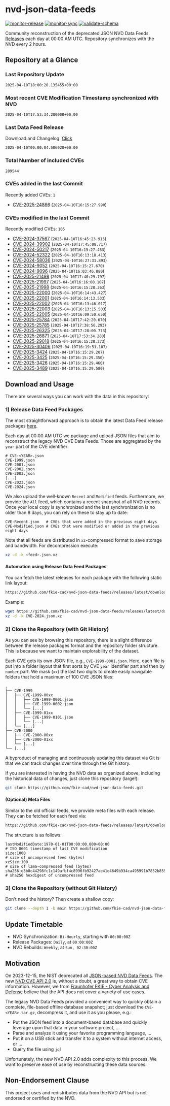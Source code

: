 # nvd-json-data-feeds

[![monitor-release](https://github.com/fkie-cad/nvd-json-data-feeds/actions/workflows/monitor_release.yml/badge.svg)](https://github.com/fkie-cad/nvd-json-data-feeds/actions/workflows/monitor_release.yml)
[![monitor-sync](https://github.com/fkie-cad/nvd-json-data-feeds/actions/workflows/monitor_sync.yml/badge.svg)](https://github.com/fkie-cad/nvd-json-data-feeds/actions/workflows/monitor_sync.yml)
[![validate-schema](https://github.com/fkie-cad/nvd-json-data-feeds/actions/workflows/validate_schema.yml/badge.svg)](https://github.com/fkie-cad/nvd-json-data-feeds/actions/workflows/validate_schema.yml)

Community reconstruction of the deprecated JSON NVD Data Feeds.
[Releases](https://github.com/fkie-cad/nvd-json-data-feeds/releases/latest) each day at 00:00 AM UTC.
Repository synchronizes with the NVD every 2 hours.

## Repository at a Glance

### Last Repository Update

```plain
2025-04-10T18:00:20.135455+00:00
```

### Most recent CVE Modification Timestamp synchronized with NVD

```plain
2025-04-10T17:53:34.280000+00:00
```

### Last Data Feed Release

Download and Changelog: [Click](https://github.com/fkie-cad/nvd-json-data-feeds/releases/latest)

```plain
2025-04-10T00:00:04.506020+00:00
```

### Total Number of included CVEs

```plain
289544
```

### CVEs added in the last Commit

Recently added CVEs: `1`

- [CVE-2025-24866](CVE-2025/CVE-2025-248xx/CVE-2025-24866.json) (`2025-04-10T16:15:27.990`)


### CVEs modified in the last Commit

Recently modified CVEs: `105`

- [CVE-2024-37567](CVE-2024/CVE-2024-375xx/CVE-2024-37567.json) (`2025-04-10T16:45:23.913`)
- [CVE-2024-39902](CVE-2024/CVE-2024-399xx/CVE-2024-39902.json) (`2025-04-10T17:45:08.717`)
- [CVE-2024-50217](CVE-2024/CVE-2024-502xx/CVE-2024-50217.json) (`2025-04-10T16:15:27.453`)
- [CVE-2024-52322](CVE-2024/CVE-2024-523xx/CVE-2024-52322.json) (`2025-04-10T16:13:18.413`)
- [CVE-2024-58036](CVE-2024/CVE-2024-580xx/CVE-2024-58036.json) (`2025-04-10T16:27:31.893`)
- [CVE-2024-9052](CVE-2024/CVE-2024-90xx/CVE-2024-9052.json) (`2025-04-10T16:15:27.670`)
- [CVE-2024-9096](CVE-2024/CVE-2024-90xx/CVE-2024-9096.json) (`2025-04-10T16:03:46.880`)
- [CVE-2025-21498](CVE-2025/CVE-2025-214xx/CVE-2025-21498.json) (`2025-04-10T17:40:29.797`)
- [CVE-2025-21997](CVE-2025/CVE-2025-219xx/CVE-2025-21997.json) (`2025-04-10T16:16:08.107`)
- [CVE-2025-21998](CVE-2025/CVE-2025-219xx/CVE-2025-21998.json) (`2025-04-10T16:15:28.363`)
- [CVE-2025-22000](CVE-2025/CVE-2025-220xx/CVE-2025-22000.json) (`2025-04-10T16:14:43.427`)
- [CVE-2025-22001](CVE-2025/CVE-2025-220xx/CVE-2025-22001.json) (`2025-04-10T16:14:13.533`)
- [CVE-2025-22002](CVE-2025/CVE-2025-220xx/CVE-2025-22002.json) (`2025-04-10T16:13:46.017`)
- [CVE-2025-22003](CVE-2025/CVE-2025-220xx/CVE-2025-22003.json) (`2025-04-10T16:13:15.503`)
- [CVE-2025-22005](CVE-2025/CVE-2025-220xx/CVE-2025-22005.json) (`2025-04-10T16:09:50.650`)
- [CVE-2025-25784](CVE-2025/CVE-2025-257xx/CVE-2025-25784.json) (`2025-04-10T17:42:20.670`)
- [CVE-2025-25785](CVE-2025/CVE-2025-257xx/CVE-2025-25785.json) (`2025-04-10T17:38:56.293`)
- [CVE-2025-26325](CVE-2025/CVE-2025-263xx/CVE-2025-26325.json) (`2025-04-10T17:28:00.773`)
- [CVE-2025-26871](CVE-2025/CVE-2025-268xx/CVE-2025-26871.json) (`2025-04-10T17:53:34.280`)
- [CVE-2025-29018](CVE-2025/CVE-2025-290xx/CVE-2025-29018.json) (`2025-04-10T16:15:28.273`)
- [CVE-2025-30406](CVE-2025/CVE-2025-304xx/CVE-2025-30406.json) (`2025-04-10T16:19:51.107`)
- [CVE-2025-3424](CVE-2025/CVE-2025-34xx/CVE-2025-3424.json) (`2025-04-10T16:15:29.207`)
- [CVE-2025-3425](CVE-2025/CVE-2025-34xx/CVE-2025-3425.json) (`2025-04-10T16:15:29.350`)
- [CVE-2025-3426](CVE-2025/CVE-2025-34xx/CVE-2025-3426.json) (`2025-04-10T16:15:29.460`)
- [CVE-2025-3489](CVE-2025/CVE-2025-34xx/CVE-2025-3489.json) (`2025-04-10T16:15:29.580`)


## Download and Usage

There are several ways you can work with the data in this repository:

### 1) Release Data Feed Packages

The most straightforward approach is to obtain the latest Data Feed release packages [here](https://github.com/fkie-cad/nvd-json-data-feeds/releases/latest).

Each day at 00:00 AM UTC we package and upload JSON files that aim to reconstruct the legacy NVD CVE Data Feeds.
Those are aggregated by the `year` part of the CVE identifier:

```
# CVE-<YEAR>.json
CVE-1999.json
CVE-2001.json
CVE-2002.json
CVE-2003.json
[...]
CVE-2023.json
CVE-2024.json
```

We also upload the well-known `Recent` and `Modified` feeds.
Furthermore, we provide the `All` feed, which contains a recent snapshot of all NVD records.
Once your local copy is synchronized and the last synchronization is no older than 8 days, you can rely on these to stay up to date:

```plain
CVE-Recent.json   # CVEs that were added in the previous eight days
CVE-Modified.json # CVEs that were modified or added in the previous eight days
```

Note that all feeds are distributed in `xz`-compressed format to save storage and bandwidth.
For decompression execute:

```sh
xz -d -k <feed>.json.xz
```

#### Automation using Release Data Feed Packages

You can fetch the latest releases for each package with the following static link layout:

```sh
https://github.com/fkie-cad/nvd-json-data-feeds/releases/latest/download/CVE-<YEAR>.json.xz
```

Example:

```sh
wget https://github.com/fkie-cad/nvd-json-data-feeds/releases/latest/download/CVE-2024.json.xz
xz -d -k CVE-2024.json.xz
```

### 2) Clone the Repository (with Git History)

As you can see by browsing this repository, there is a slight difference between the release packages format and the repository folder structure.
This is because we want to maintain explorability of the dataset.

Each CVE gets its own JSON file, e.g., `CVE-1999-0001.json`.
Here, each file is put into a folder layout that first sorts by CVE `year` identifier part and then by `number` part.
We mask (`xx`) the last two digits to create easily navigable folders that hold a maximum of 100 CVE JSON files:

```plain
.
├── CVE-1999
│   ├── CVE-1999-00xx
│   │   ├── CVE-1999-0001.json
│   │   ├── CVE-1999-0002.json
│   │   └── [...]
│   ├── CVE-1999-01xx
│   │   ├── CVE-1999-0101.json
│   │   └── [...]
│   └── [...]
├── CVE-2000
│   ├── CVE-2000-00xx
│   ├── CVE-2000-01xx
│   └── [...]
└── [...]
```

A byproduct of managing and continuously updating this dataset via Git is that we can track changes over time through the Git history.

If you are interested in having the NVD data as organized above, including the historical data of changes, just clone this repository (large!):

```sh
git clone https://github.com/fkie-cad/nvd-json-data-feeds.git
```

#### (Optional) Meta Files

Similar to the old official feeds, we provide meta files with each release. They can be fetched for each feed via:

```sh
https://github.com/fkie-cad/nvd-json-data-feeds/releases/latest/download/CVE-<YEAR>.meta
```

The structure is as follows:

```plain
lastModifiedDate:1970-01-01T00:00:00.000+00:00                          # ISO 8601 timestamp of last CVE modification
size:1000                                                               # size of uncompressed feed (bytes)
xzSize:100                                                              # size of lzma-compressed feed (bytes)
sha256:e3b0c44298fc1c149afbf4c8996fb92427ae41e4649b934ca495991b7852b855 # sha256 hexdigest of uncompressed feed
```

### 3) Clone the Repository (without Git History)

Don't need the history? Then create a shallow copy:

```sh
git clone --depth 1 -b main https://github.com/fkie-cad/nvd-json-data-feeds.git
```


## Update Timetable

* NVD Synchronization: `Bi-Hourly`, starting with `00:00:00Z`
* Release Packages: `Daily`, at `00:00:00Z`
* NVD Rebuilds: `Weekly`, at `Sun, 02:30:00Z`


## Motivation

On 2023-12-15, the NIST deprecated all [JSON-based NVD Data Feeds](https://nvd.nist.gov/vuln/data-feeds#divRetirementBanner-1).
The new [NVD CVE API 2.0](https://nvd.nist.gov/developers/vulnerabilities) is, without a doubt, a great way to obtain CVE information.
However, we from [Fraunhofer FKIE - Cyber Analysis and Defense](https://www.fkie.fraunhofer.de/en/departments/cad.html) believe that the API does not cover a variety of use cases.

The legacy NVD Data Feeds provided a convenient way to quickly obtain a complete, file-based offline database snapshot; just download the `CVE-<YEAR>.tar.gz`, decompress it, and use it as you please, e.g.:

- Put the JSON feed into a document-based database and quickly leverage upon that data in your software project, ...
- Parse and analyze it using your favorite programming language, ...
- Put it on a USB stick and transfer it to a system without internet access, or ...
- Query the file using `jq`!

Unfortunately, the new NVD API 2.0 adds complexity to this process.
We want to preserve ease of use by reconstructing these data sources.

## Non-Endorsement Clause

This project uses and redistributes data from the NVD API but is not endorsed or certified by the NVD.